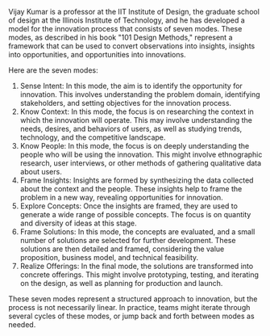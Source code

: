 Vijay Kumar is a professor at the IIT Institute of Design, the graduate school of design at the Illinois Institute of Technology, and he has developed a model for the innovation process that consists of seven modes. These modes, as described in his book "101 Design Methods," represent a framework that can be used to convert observations into insights, insights into opportunities, and opportunities into innovations.

Here are the seven modes:

1. Sense Intent: In this mode, the aim is to identify the opportunity for innovation. This involves understanding the problem domain, identifying stakeholders, and setting objectives for the innovation process.
2. Know Context: In this mode, the focus is on researching the context in which the innovation will operate. This may involve understanding the needs, desires, and behaviors of users, as well as studying trends, technology, and the competitive landscape.
3. Know People: In this mode, the focus is on deeply understanding the people who will be using the innovation. This might involve ethnographic research, user interviews, or other methods of gathering qualitative data about users.
4. Frame Insights: Insights are formed by synthesizing the data collected about the context and the people. These insights help to frame the problem in a new way, revealing opportunities for innovation.
5. Explore Concepts: Once the insights are framed, they are used to generate a wide range of possible concepts. The focus is on quantity and diversity of ideas at this stage.
6. Frame Solutions: In this mode, the concepts are evaluated, and a small number of solutions are selected for further development. These solutions are then detailed and framed, considering the value proposition, business model, and technical feasibility.
7. Realize Offerings: In the final mode, the solutions are transformed into concrete offerings. This might involve prototyping, testing, and iterating on the design, as well as planning for production and launch.

These seven modes represent a structured approach to innovation, but the process is not necessarily linear. In practice, teams might iterate through several cycles of these modes, or jump back and forth between modes as needed.